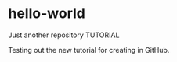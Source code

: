 # hello-world
Just another repository TUTORIAL

Testing out the new tutorial for creating in GitHub.
